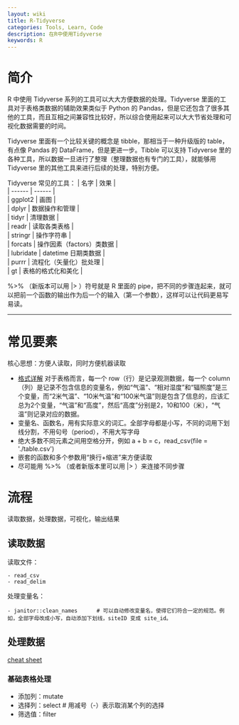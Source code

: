 ```yaml
---
layout: wiki
title: R-Tidyverse
categories: Tools, Learn, Code
description: 在R中使用Tidyverse
keywords: R
---
```


# 简介

R 中使用 Tidyverse 系列的工具可以大大方便数据的处理。Tidyverse 里面的工具对于表格类数据的辅助效果类似于 Python 的 Pandas，但是它还包含了很多其他的工具，而且互相之间兼容性比较好，所以综合使用起来可以大大节省处理和可视化数据需要的时间。

Tidyverse 里面有一个比较关键的概念是 tibble，那相当于一种升级版的 table，有点像 Pandas 的 DataFrame，但是更进一步。Tibble 可以支持 Tidyverse 里的各种工具，所以数据一旦进行了整理（整理数据也有专门的工具），就能够用 Tidyverse 里的其他工具来进行后续的处理，特别方便。

Tidyverse 常见的工具：
| 名字 | 效果 |    
| ------ | ------ |   
| ggplot2 | 画图 |   
| dplyr | 数据操作和管理 |   
| tidyr | 清理数据 |   
| readr | 读取各类表格 |   
| stringr | 操作字符串 |   
| forcats | 操作因素（factors）类数据 |   
| lubridate | datetime 日期类数据 |   
| purrr | 流程化（矢量化）批处理 |   
| gt | 表格的格式化和美化 |    

 %>% （新版本可以用 |> ）符号就是 R 里面的 pipe，把不同的步骤连起来，就可以把前一个函数的输出作为后一个的输入（第一个参数），这样可以让代码更易写易读。

 -----

# 常见要素

核心思想：方便人读取，同时方便机器读取
- [格式详解](/wiki/tidy-data.md) 对于表格而言，每一个 row（行）是记录观测数据，每一个 column（列）是记录不包含信息的变量名，例如“气温”、“相对湿度”和“辐照度”是三个变量，而“2米气温”、“10米气温”和“100米气温”则是包含了信息的，应该汇总为2个变量，“气温”和“高度”，然后“高度”分别是2，10和100（米），“气温”则记录对应的数据。
- 变量名、函数名，用有实际意义的词汇。全部字母都是小写，不同的词用下划线分割，不用句号（period），不用大写字母
- 绝大多数不同元素之间用空格分开，例如 a + b = c，read_csv(file = './table.csv')
- 嵌套的函数和多个参数用“换行+缩进”来方便读取
- 尽可能用 %>% （或者新版本里可以用 |> ）来连接不同步骤

# 流程
读取数据，处理数据，可视化，输出结果
## 读取数据
读取文件：
```{r}
- read_csv
- read_delim
```
处理变量名：
```{r}
- janitor::clean_names      # 可以自动修改变量名，使得它们符合一定的规范。例如，全部字母改成小写，自动添加下划线，siteID 变成 site_id。
```
## 处理数据
[cheat sheet](/wiki/tidyr.pdf)
### 基础表格处理
- 添加列：mutate
- 选择列：select  # 用减号（-）表示取消某个列的选择
- 筛选值：filter